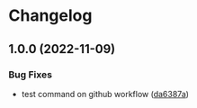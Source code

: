 # Changelog

## 1.0.0 (2022-11-09)


### Bug Fixes

* test command on github workflow ([da6387a](https://www.github.com/lluccia/asdf-todotxt/commit/da6387a159d7b5c5ae552602ebe7f8dedaa4bdc1))
